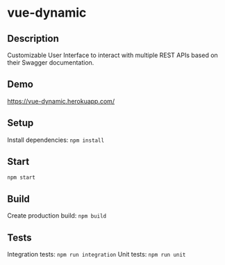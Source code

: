 # vue-dynamic

## Description

Customizable User Interface to interact with multiple REST APIs based on their Swagger documentation.

## Demo

https://vue-dynamic.herokuapp.com/

## Setup

Install dependencies: ```npm install```

## Start

```npm start```

## Build

Create production build: ```npm build```

## Tests

Integration tests: ```npm run integration```
Unit tests: ```npm run unit```

